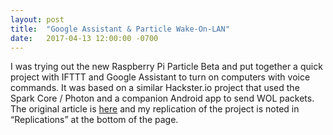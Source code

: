 ```yaml
---
layout: post
title:  "Google Assistant & Particle Wake-On-LAN"
date:   2017-04-13 12:00:00 -0700
---
```

I was trying out the new Raspberry Pi Particle Beta and put together a quick project with IFTTT and Google Assistant to turn on computers with voice commands. It was based on a similar Hackster.io project that used the Spark Core / Photon and a companion Android app to send WOL packets. The original article is [here](https://www.hackster.io/pombeirp/particle-wake-on-lan-2a1bb5) and my replication of the project is noted in “Replications” at the bottom of the page.
